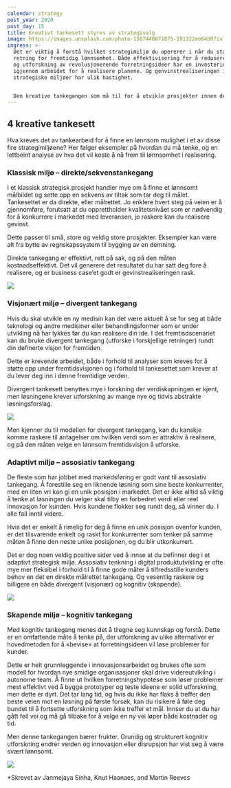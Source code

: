```yaml
---
calendar: strategy
post_year: 2020
post_day: 15
title: Kreativt tankesett styres av strategivalg
image: https://images.unsplash.com/photo-1587440871875-191322ee64b0?ixlib=rb-1.2.1&ixid=MXwxMjA3fDB8MHxwaG90by1wYWdlfHx8fGVufDB8fHw%3D&auto=format&fit=crop&w=2251&q=80
ingress: >-
  Det er viktig å forstå hvilket strategimiljø du opererer i når du staker ut
  retning for fremtidig lønnsomhet. Både effektivisering for å redusere utgifter
  og utforskning av revolusjonerende forretningsideer har en investeringskostnad
  igjennom arbeidet for å realisere planene. Og genvinstrealiseringen i ulike
  strategiske miljøer har ulik hastighet.


  Den kreative tankegangen som må til for å utvikle prosjekter innen de 4 mest nærliggende strategimiljøene beskrevet i «Your strategy needs a strategy»* sier oss litt om hvor mye arbeid som går med til utvikling og hvor fort det går å hente ut gevinster.
---
```

## **4 kreative tankesett**

Hva kreves det av tankearbeid for å finne en lønnsom mulighet i et av disse fire strategimiljøene? Her følger eksempler på hvordan du må tenke, og en lettbeint analyse av hva det vil koste å nå frem til lønnsomhet i realisering.

### **Klassisk miljø – direkte/sekvenstankegang**

I et klassisk strategisk prosjekt handler mye om å finne et lønnsomt målbildet og sette opp en sekvens av tiltak som tar deg til målet. Tankesettet er da direkte, eller målrettet. Jo enklere hvert steg på veien er å gjennomføre, forutsatt at du opprettholder kvalitetsnivået som er nødvendig for å konkurrere i markedet med leveransen, jo raskere kan du realisere gevinst.

Dette passer til små, store og veldig store prosjekter. Eksempler kan være alt fra bytte av regnskapssystem til bygging av en demning.

Direkte tankegang er effektivt, rett på sak, og på den måten kostnadseffektivt. Det vil generere det resultatet du har satt deg fore å realisere, og er business case’et godt er gevinstrealiseringen rask.

![](/assets/screenshot-2020-11-30-at-10.06.03-pm.png)

### **Visjonært miljø – divergent tankegang**

Hvis du skal utvikle en ny medisin kan det være aktuelt å se for seg at både teknologi og andre medisiner eller behandlingsformer som er under utvikling nå har lykkes før du kan realisere din ide. I det fremtisdscenariet kan du bruke divergent tankegang (utforske i forskjellige retninger) rundt din definerte visjon for fremtiden.

Dette er krevende arbeidet, både i forhold til analyser som kreves for å støtte opp under fremtidsvisjonen og i forhold til tankesettet som krever at du lever deg inn i denne fremtidige verden.  

Divergent tankesett benyttes mye i forskning der verdiskapningen er kjent, men løsningene krever utforskning av mange nye og tidvis abstrakte løsningsforslag.

![](/assets/screenshot-2020-11-30-at-10.06.30-pm.png)

Men kjenner du til modellen for divergent tankegang, kan du kanskje komme raskere til antagelser om hvilken verdi som er attraktiv å realisere, og på den måten velge en lønnsom fremtidsvisjon å utforske.



### **Adaptivt miljø – assosiativ tankegang**

De fleste som har jobbet med markedsføring er godt vant til assosiativ tankegang. Å forestille seg en liknende løsning som sine beste konkurrenter, med en liten vri kan gi en unik posisjon i markedet. Det er ikke alltid så viktig å tenke at løsningen du velger skal tilby en forbedret verdi eller reel innovasjon for kunden. Hvis kundene flokker seg rundt deg, så vinner du. I alle fall inntil videre.

Hvis det er enkelt å rimelig for deg å finne en unik posisjon ovenfor kunden, er det tilsvarende enkelt og raskt for konkurrenter som tenker på samme måten å finne den neste unike posisjonen, og du blir utkonkurrert.

Det er dog noen veldig positive sider ved å innse at du befinner deg i et adaptivt strategisk miljø. Assosiativ tenkning i digital produktutvikling er ofte mye mer fleksibel i forhold til å finne gode måter å tilfredsstille kunders behov en det en direkte målrettet tankegang. Og vesentlig raskere og billigere en både divergent (visjonær) og kognitiv (skapende). 

![](/assets/screenshot-2020-11-30-at-10.06.13-pm.png)

### **Skapende miljø – kognitiv tankegang**

Med kognitiv tankegang menes det å tilegne seg kunnskap og forstå. Dette er en omfattende måte å tenke på, der utforskning av ulike alternativer er hovedmetoden for å «bevise» at forretningsideen vil løse problemer for kunder.

Dette er helt grunnleggende i innovasjonsarbeidet og brukes ofte som modell for hvordan nye smidige organisasjoner skal drive videreutvikling i autonome team. Å finne ut hvilken forretningshypotese som løser problemer mest effektivt ved å bygge prototyper og teste ideene er solid utforskning, men dette er dyrt. Det tar lang tid, og hvis du ikke har flaks å treffer den beste veien mot en løsning på første forsøk, kan du risikere å føle deg bundet til å fortsette utforskning som ikke treffer et mål. Innser du at du har gått feil vei og må gå tilbake for å velge en ny vei løper både kostnader og tid.

Men denne tankegangen bærer frukter. Grundig og strukturert kognitiv utforskning endrer verden og innovasjon eller disrupsjon har vist seg å være svært lønnsomt.

![](/assets/screenshot-2020-11-30-at-10.06.45-pm.png)

\*Skrevet av Janmejaya Sinha, Knut Haanaes, and Martin Reeves